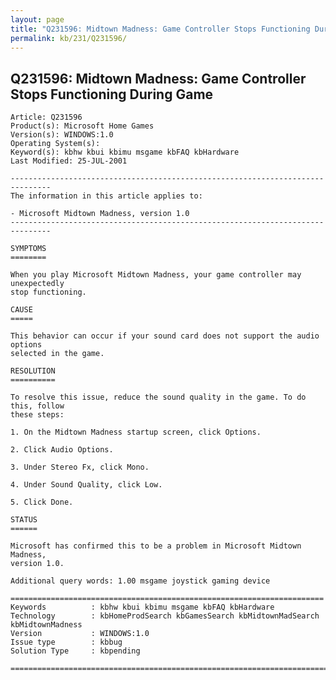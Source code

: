 ```yaml
---
layout: page
title: "Q231596: Midtown Madness: Game Controller Stops Functioning During Game"
permalink: kb/231/Q231596/
---
```


## Q231596: Midtown Madness: Game Controller Stops Functioning During Game

	Article: Q231596
	Product(s): Microsoft Home Games
	Version(s): WINDOWS:1.0
	Operating System(s): 
	Keyword(s): kbhw kbui kbimu msgame kbFAQ kbHardware
	Last Modified: 25-JUL-2001
	
	-------------------------------------------------------------------------------
	The information in this article applies to:
	
	- Microsoft Midtown Madness, version 1.0 
	-------------------------------------------------------------------------------
	
	SYMPTOMS
	========
	
	When you play Microsoft Midtown Madness, your game controller may unexpectedly
	stop functioning.
	
	CAUSE
	=====
	
	This behavior can occur if your sound card does not support the audio options
	selected in the game.
	
	RESOLUTION
	==========
	
	To resolve this issue, reduce the sound quality in the game. To do this, follow
	these steps:
	
	1. On the Midtown Madness startup screen, click Options.
	
	2. Click Audio Options.
	
	3. Under Stereo Fx, click Mono.
	
	4. Under Sound Quality, click Low.
	
	5. Click Done.
	
	STATUS
	======
	
	Microsoft has confirmed this to be a problem in Microsoft Midtown Madness,
	version 1.0.
	
	Additional query words: 1.00 msgame joystick gaming device
	
	======================================================================
	Keywords          : kbhw kbui kbimu msgame kbFAQ kbHardware 
	Technology        : kbHomeProdSearch kbGamesSearch kbMidtownMadSearch kbMidtownMadness
	Version           : WINDOWS:1.0
	Issue type        : kbbug
	Solution Type     : kbpending
	
	=============================================================================
	

